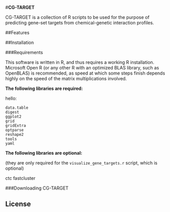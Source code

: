 #**CG-TARGET**

CG-TARGET is a collection of R scripts to be used for the purpose of predicting gene-set targets from chemical-genetic interaction profiles.

##Features

##Installation

###Requirements

This software is written in R, and thus requires a working R installation. Microsoft Open R (or any other R with an optimized BLAS library, such as OpenBLAS) is recommended, as speed at which some steps finish depends highly on the speed of the matrix multiplications involved.

__**The following libraries are required:**__

hello:

	data.table
	digest
	ggplot2
	grid
	gridExtra
	optparse
	reshape2
	tools
	yaml

__**The following libraries are optional:**__

(they are only required for the `visualize_gene_targets.r` script, which is optional)

ctc
fastcluster

###Downloading CG-TARGET





License
-------
